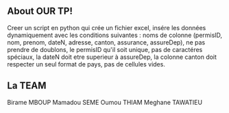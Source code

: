 
## About OUR TP!

Creer un script en python qui crée un fichier excel, insére les données dynamiquement avec les conditions suivantes : noms de colonne (permisID, nom, prenom, dateN, adresse, canton, assurance, assureDep), ne pas prendre de doublons, le permisID qu'il soit unique, pas de caractéres spéciaux, la dateN doit etre superieur à assureDep, la colonne canton doit respecter un seul format de pays, pas de cellules vides.


## La TEAM

Birame MBOUP
Mamadou SEME
Oumou THIAM
Meghane TAWATIEU

